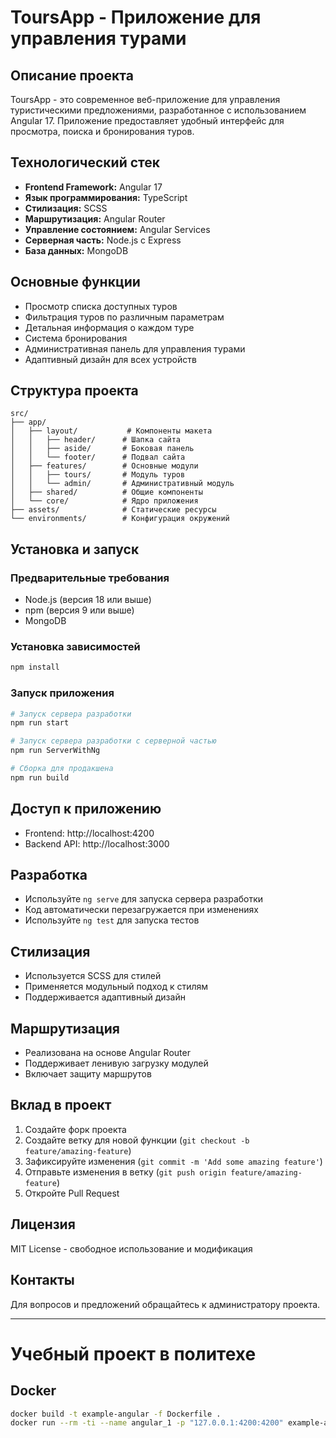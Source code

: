 # ToursApp - Приложение для управления турами

## Описание проекта
ToursApp - это современное веб-приложение для управления туристическими предложениями, разработанное с использованием Angular 17. Приложение предоставляет удобный интерфейс для просмотра, поиска и бронирования туров.

## Технологический стек
- **Frontend Framework:** Angular 17
- **Язык программирования:** TypeScript
- **Стилизация:** SCSS
- **Маршрутизация:** Angular Router
- **Управление состоянием:** Angular Services
- **Серверная часть:** Node.js с Express
- **База данных:** MongoDB

## Основные функции
- Просмотр списка доступных туров
- Фильтрация туров по различным параметрам
- Детальная информация о каждом туре
- Система бронирования
- Административная панель для управления турами
- Адаптивный дизайн для всех устройств

## Структура проекта
```
src/
├── app/
│   ├── layout/           # Компоненты макета
│   │   ├── header/      # Шапка сайта
│   │   ├── aside/       # Боковая панель
│   │   └── footer/      # Подвал сайта
│   ├── features/        # Основные модули
│   │   ├── tours/       # Модуль туров
│   │   └── admin/       # Административный модуль
│   ├── shared/          # Общие компоненты
│   └── core/            # Ядро приложения
├── assets/              # Статические ресурсы
└── environments/        # Конфигурация окружений
```

## Установка и запуск

### Предварительные требования
- Node.js (версия 18 или выше)
- npm (версия 9 или выше)
- MongoDB

### Установка зависимостей
```bash
npm install
```

### Запуск приложения
```bash
# Запуск сервера разработки
npm run start

# Запуск сервера разработки с серверной частью
npm run ServerWithNg

# Сборка для продакшена
npm run build
```

## Доступ к приложению
- Frontend: http://localhost:4200
- Backend API: http://localhost:3000

## Разработка
- Используйте `ng serve` для запуска сервера разработки
- Код автоматически перезагружается при изменениях
- Используйте `ng test` для запуска тестов

## Стилизация
- Используется SCSS для стилей
- Применяется модульный подход к стилям
- Поддерживается адаптивный дизайн

## Маршрутизация
- Реализована на основе Angular Router
- Поддерживает ленивую загрузку модулей
- Включает защиту маршрутов

## Вклад в проект
1. Создайте форк проекта
2. Создайте ветку для новой функции (`git checkout -b feature/amazing-feature`)
3. Зафиксируйте изменения (`git commit -m 'Add some amazing feature'`)
4. Отправьте изменения в ветку (`git push origin feature/amazing-feature`)
5. Откройте Pull Request

## Лицензия
MIT License - свободное использование и модификация

## Контакты
Для вопросов и предложений обращайтесь к администратору проекта.

---

# Учебный проект в политехе

## Docker
```bash
docker build -t example-angular -f Dockerfile .
docker run --rm -ti --name angular_1 -p "127.0.0.1:4200:4200" example-angular
```